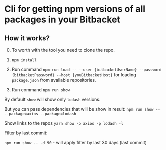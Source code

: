 Cli for getting npm versions of all packages in your Bitbacket 
=================

How it works?
-------------------------------------

0. To worth with the tool you need to clone the repo.

1. `npm install`

2. Run command `npm run load -- --user {bitbacketUserName} --password {bitbacketPassword} --host {youBitbacketHost}` for loading `package.json` from available repositories.

3. Run command `npm run show`

By default `show` will show only `lodash` versions.

But you can pass dependencies that will be show in result:
`npm run show -- --package=axios --package=lodash`

Show links to the repos
`yarn show -p axios -p lodash -l`

Filter by last commit:

`npm run show -- -d 90` - will apply filter by last 30 days (last commit)
